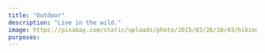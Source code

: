 ```yaml
---
title: "Outdoor"
description: "Live in the wild."
image: https://pixabay.com/static/uploads/photo/2015/03/26/10/43/hiking-691846_960_720.jpg
purposes:
---
```

